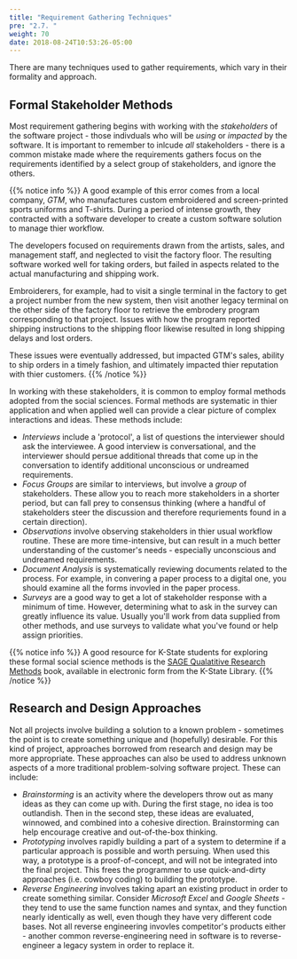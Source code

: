 ```yaml
---
title: "Requirement Gathering Techniques"
pre: "2.7. "
weight: 70
date: 2018-08-24T10:53:26-05:00
---
```

There are many techniques used to gather requirements, which vary in their formality and approach.

## Formal Stakeholder Methods 
Most requirement gathering begins with working with the _stakeholders_ of the software project - those indivduals who will be _using_ or _impacted_ by the software. It is important to remember to inlcude _all_ stakeholders - there is a common mistake made where the requirements gathers focus on the requirements identified by a select group of stakeholders, and ignore the others.

{{% notice info %}}
A good example of this error comes from a local company, _GTM_, who manufactures custom embroidered and screen-printed sports uniforms and T-shirts.  During a period of intense growth, they contracted with a software developer to create a custom software solution to manage thier workflow.

The developers focused on requirements drawn from the artists, sales, and management staff, and neglected to visit the factory floor.  The resulting software worked well for taking orders, but failed in aspects related to the actual manufacturing and shipping work. 

Embroiderers, for example, had to visit a single terminal in the factory to get a project number from the new system, then visit another legacy terminal on the other side of the factory floor to retrieve the embrodery program corresponding to that project.  Issues with how the program reported shipping instructions to the shipping floor likewise resulted in long shipping delays and lost orders.

These issues were eventually addressed, but impacted GTM's sales, ability to ship orders in a timely fashion, and ultimately impacted thier reputation with thier customers.
{{% /notice %}}

In working with these stakeholders, it is common to employ formal methods adopted from the social sciences.  Formal methods are systematic in thier application and when applied well can provide a clear picture of complex interactions and ideas.  These methods include: 

* _Interviews_ include a 'protocol', a list of questions the interviewer should ask the interviewee.  A good interview is conversational, and the interviewer should persue additional threads that come up in the conversation to identify additional unconscious or undreamed requirements.
* _Focus Groups_ are similar to interviews, but involve a _group_ of stakeholders. These allow you to reach more stakeholders in a shorter period, but can fall prey to consensus thinking (where a handful of stakeholders steer the discussion and therefore requriements found in a certain direction). 
* _Observations_ involve observing stakeholders in thier usual workflow routine.  These are more time-intensive, but can result in a much better understanding of the customer's needs - especially unconscious and undreamed requirements.
* _Document Analysis_ is systematically reviewing documents related to the process.  For example, in convering a paper process to a digital one, you should examine all the forms invovled in the paper process.
* _Surveys_ are a good way to get a lot of stakeholder response with a minimum of time.  However, determining what to ask in the survey can greatly influence its value.  Usually you'll work from data supplied from other methods, and use surveys to validate what you've found or help assign priorities.

{{% notice info %}}
A good resource for K-State students for exploring these formal social science methods is the [SAGE Qualatitive Research Methods](https://k-state-primo.hosted.exlibrisgroup.com/primo-explore/fulldisplay?docid=01KSU_ALMA51285449630002401&context=L&vid=NewUI&lang=en_US&search_scope=Entire_Library_Collection&adaptor=Local%20Search%20Engine&tab=default_tab&query=any,contains,qualitative%20research%20methods&mode=Basic) book, available in electronic form from the K-State Library.
{{% /notice %}}

## Research and Design Approaches
Not all projects involve building a solution to a known problem - sometimes the point is to create something unique and (hopefully) desirable. For this kind of project, approaches borrowed from research and design may be more appropriate.  These approaches can also be used to address unknown aspects of a more traditional problem-solving software project. These can include:

* _Brainstorming_ is an activity where the developers throw out as many ideas as they can come up with. During the first stage, no idea is too outlandish.  Then in the second step, these ideas are evaluated, winnowed, and combined into a cohesive direction.  Brainstorming can help encourage creative and out-of-the-box thinking.
* _Prototyping_ involves rapidly building a part of a system to determine if a particular approach is possible and worth persuing.  When used this way, a prototype is a proof-of-concept, and will not be integrated into the final project.  This frees the programmer to use quick-and-dirty approaches (i.e. cowboy coding) to building the prototype.
* _Reverse Engineering_ involves taking apart an existing product in order to create something similar.  Consider _Microsoft Excel_ and _Google Sheets_ - they tend to use the same function names and syntax, and they function nearly identically as well, even though they have very different code bases.  Not all reverse engineering invovles competitor's products either - another common reverse-engineering need in software is to reverse-engineer a legacy system in order to replace it.

